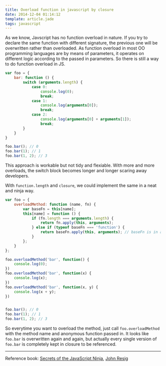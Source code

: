 ```yaml
---
title: Overload function in javascript by closure
date: 2014-12-04 01:14:12
template: article.jade
tags: javascript
---
```


As we know, Javscript has no function overload in nature. If you try to declare the same function with different signature, the previous one will be overwritten rather than overloaded. As function overload in most OO programming languages are by means of parameters, it operates on different logic according to the passed in parameters. So there is still a way to do function overload in JS.

<span class="more"></span>

``` javascript
var foo = {
    bar: function () {
        switch (arguments.length) {
            case 0:
                console.log(0);
                break;
            case 1:
                console.log(arguments[0]);
                break;
            case 2:
                console.log(arguments[0] + arguments[1]);
                break;
        }
    }
}

foo.bar(); // 0
foo.bar(1); // 1
foo.bar(1, 2); // 3
```
This approach is workable but not tidy and flexiable. With more and more overloads, the switch block becomes longer and longer scaring away developers.

With `function.length` and `closure`, we could implement the same in a neat and ninja way.
``` javascript
var foo = {
    overloadMethod: function (name, fn) {
        var baseFn = this[name];
        this[name] = function () {
            if (fn.length === arguments.length) {
                return fn.apply(this, arguments);
            } else if (typeof baseFn === 'function') {
                return baseFn.apply(this, arguments); // baseFn is in a closure
            }
        };
    }
};

foo.overloadMethod('bar', function() {
    console.log(0);
})
foo.overloadMethod('bar', function(x) {
    console.log(x);
})
foo.overloadMethod('bar', function(x, y) {
    console.log(x + y);
})


foo.bar(); // 0
foo.bar(1); // 1
foo.bar(1, 2); // 3
```
So everytime you want to overload the method, just call `foo.overloadMethod` with the method name and anonymous function passed in. It looks like `foo.bar` is overwritten again and again, but actually every single version of `foo.bar` is completely kept in closure to be referenced. 

---
Reference book: [Secrets of the JavaScript Ninja](http://www.amazon.com/Secrets-JavaScript-Ninja-John-Resig/dp/193398869X/ref=sr_1_1?ie=UTF8&qid=1417626477&sr=8-1&keywords=secrets+of+javascript+ninja), [John Resig](http://ejohn.org/)

